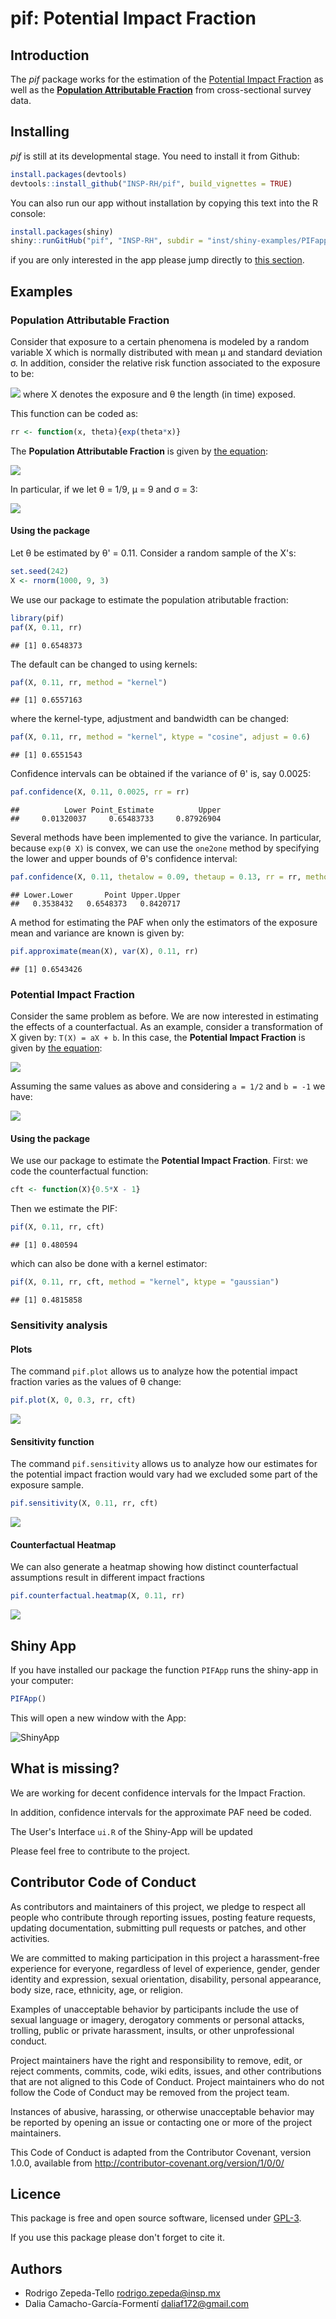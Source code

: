 pif: **Potential Impact Fraction**
================

Introduction
------------

The *pif* package works for the estimation of the [Potential Impact Fraction](http://www.who.int/publications/cra/chapters/volume2/2129-2140.pdf) as well as the [**Population Attributable Fraction**](http://www.who.int/healthinfo/global_burden_disease/metrics_paf/en/) from cross-sectional survey data.

Installing
----------

*pif* is still at its developmental stage. You need to install it from Github:

``` r
install.packages(devtools)
devtools::install_github("INSP-RH/pif", build_vignettes = TRUE)
```

You can also run our app without installation by copying this text into the R console:

``` r
install.packages(shiny)
shiny::runGitHub("pif", "INSP-RH", subdir = "inst/shiny-examples/PIFapp")
```

if you are only interested in the app please jump directly to [this section](#shiny-app).

Examples
--------

### **Population Attributable Fraction**

Consider that exposure to a certain phenomena is modeled by a random variable X which is normally distributed with mean μ and standard deviation σ. In addition, consider the relative risk function associated to the exposure to be:

![](README_files/figure-markdown_github/unnamed-chunk-2-1.png) where X denotes the exposure and θ the length (in time) exposed.

This function can be coded as:

``` r
rr <- function(x, theta){exp(theta*x)}
```

The **Population Attributable Fraction** is given by [the equation](https://github.com/INSP-RH/pif/blob/master/Theoretical/Worked_formulas.pdf):

![](README_files/figure-markdown_github/unnamed-chunk-4-1.png)

In particular, if we let θ = 1/9, μ = 9 and σ = 3:

![](README_files/figure-markdown_github/unnamed-chunk-5-1.png)

#### Using the package

Let θ be estimated by θ' = 0.11. Consider a random sample of the X's:

``` r
set.seed(242)
X <- rnorm(1000, 9, 3)
```

We use our package to estimate the population atributable fraction:

``` r
library(pif)
paf(X, 0.11, rr)
```

    ## [1] 0.6548373

The default can be changed to using kernels:

``` r
paf(X, 0.11, rr, method = "kernel")
```

    ## [1] 0.6557163

where the kernel-type, adjustment and bandwidth can be changed:

``` r
paf(X, 0.11, rr, method = "kernel", ktype = "cosine", adjust = 0.6)
```

    ## [1] 0.6551543

Confidence intervals can be obtained if the variance of θ' is, say 0.0025:

``` r
paf.confidence(X, 0.11, 0.0025, rr = rr)
```

    ##          Lower Point_Estimate          Upper 
    ##     0.01320037     0.65483733     0.87926904

Several methods have been implemented to give the variance. In particular, because `exp(θ X)` is convex, we can use the `one2one` method by specifying the lower and upper bounds of θ's confidence interval:

``` r
paf.confidence(X, 0.11, thetalow = 0.09, thetaup = 0.13, rr = rr, method = "one2one")
```

    ## Lower.Lower       Point Upper.Upper 
    ##   0.3538432   0.6548373   0.8420717

A method for estimating the PAF when only the estimators of the exposure mean and variance are known is given by:

``` r
pif.approximate(mean(X), var(X), 0.11, rr)
```

    ## [1] 0.6543426

### **Potential Impact Fraction**

Consider the same problem as before. We are now interested in estimating the effects of a counterfactual. As an example, consider a transformation of X given by: `T(X) = aX + b`. In this case, the **Potential Impact Fraction** is given by [the equation](https://github.com/INSP-RH/pif/blob/master/Theoretical/Worked_formulas.pdf):

![](README_files/figure-markdown_github/unnamed-chunk-13-1.png)

Assuming the same values as above and considering `a = 1/2` and `b = -1` we have:

![](README_files/figure-markdown_github/unnamed-chunk-14-1.png)

#### Using the package

We use our package to estimate the **Potential Impact Fraction**. First: we code the counterfactual function:

``` r
cft <- function(X){0.5*X - 1}
```

Then we estimate the PIF:

``` r
pif(X, 0.11, rr, cft)
```

    ## [1] 0.480594

which can also be done with a kernel estimator:

``` r
pif(X, 0.11, rr, cft, method = "kernel", ktype = "gaussian")
```

    ## [1] 0.4815858

### Sensitivity analysis

#### Plots

The command `pif.plot` allows us to analyze how the potential impact fraction varies as the values of θ change:

``` r
pif.plot(X, 0, 0.3, rr, cft)
```

![](README_files/figure-markdown_github/unnamed-chunk-18-1.png)

#### Sensitivity function

The command `pif.sensitivity` allows us to analyze how our estimates for the potential impact fraction would vary had we excluded some part of the exposure sample.

``` r
pif.sensitivity(X, 0.11, rr, cft)
```

![](README_files/figure-markdown_github/unnamed-chunk-19-1.png)

#### Counterfactual Heatmap

We can also generate a heatmap showing how distinct counterfactual assumptions result in different impact fractions

``` r
pif.counterfactual.heatmap(X, 0.11, rr)
```

![](README_files/figure-markdown_github/unnamed-chunk-20-1.png)

Shiny App
---------

If you have installed our package the function `PIFApp` runs the shiny-app in your computer:

``` r
PIFApp()
```

This will open a new window with the App:

<img alt = "ShinyApp" src = "README_files/shinyapp.png">

What is missing?
----------------

We are working for decent confidence intervals for the Impact Fraction.

In addition, confidence intervals for the approximate PAF need be coded.

The User's Interface `ui.R` of the Shiny-App will be updated

Please feel free to contribute to the project.

Contributor Code of Conduct
---------------------------

As contributors and maintainers of this project, we pledge to respect all people who contribute through reporting issues, posting feature requests, updating documentation, submitting pull requests or patches, and other activities.

We are committed to making participation in this project a harassment-free experience for everyone, regardless of level of experience, gender, gender identity and expression, sexual orientation, disability, personal appearance, body size, race, ethnicity, age, or religion.

Examples of unacceptable behavior by participants include the use of sexual language or imagery, derogatory comments or personal attacks, trolling, public or private harassment, insults, or other unprofessional conduct.

Project maintainers have the right and responsibility to remove, edit, or reject comments, commits, code, wiki edits, issues, and other contributions that are not aligned to this Code of Conduct. Project maintainers who do not follow the Code of Conduct may be removed from the project team.

Instances of abusive, harassing, or otherwise unacceptable behavior may be reported by opening an issue or contacting one or more of the project maintainers.

This Code of Conduct is adapted from the Contributor Covenant, version 1.0.0, available from <http://contributor-covenant.org/version/1/0/0/>

Licence
-------

This package is free and open source software, licensed under [GPL-3](https://www.gnu.org/licenses/gpl-3.0.html).

If you use this package please don't forget to cite it.

Authors
-------

-   Rodrigo Zepeda-Tello <rodrigo.zepeda@insp.mx>
-   Dalia Camacho-García-Formentí <daliaf172@gmail.com>
